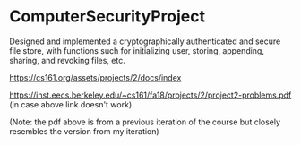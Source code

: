 # ComputerSecurityProject
Designed and implemented a cryptographically authenticated and secure file store, with functions such for initializing user, storing, appending, sharing, and revoking files, etc.

https://cs161.org/assets/projects/2/docs/index 

https://inst.eecs.berkeley.edu/~cs161/fa18/projects/2/project2-problems.pdf (in case above link doesn't work)  

(Note: the pdf above is from a previous iteration of the course but closely resembles the version from my iteration) 
